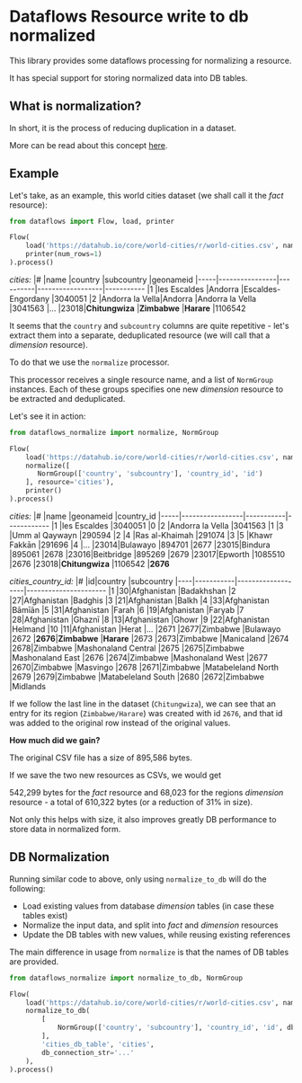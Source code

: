 # Dataflows Resource write to db normalized

This library provides some dataflows processing for normalizing a resource.

It has special support for storing normalized data into DB tables.

## What is normalization?

In short, it is the process of reducing duplication in a dataset.

More can be read about this concept [here](https://en.wikipedia.org/wiki/Database_normalization).

## Example

Let's take, as an example, this world cities dataset (we shall call it the *fact* resource):

```python
from dataflows import Flow, load, printer

Flow(
    load('https://datahub.io/core/world-cities/r/world-cities.csv', name='cities'),
    printer(num_rows=1)
).process()
```

*cities:*
|#  |name          |country |subcountry        |geonameid
|-----|----------------|----------|------------------|-----------
  |1    |les Escaldes    |Andorra   |Escaldes-Engordany    |3040051
  |2    |Andorra la Vella|Andorra   |Andorra la Vella      |3041563
  |...
  |23018|**Chitungwiza**     |**Zimbabwe**  |**Harare**                |1106542



It seems that the `country` and `subcountry` columns are quite repetitive - let's extract them into a separate, deduplicated resource (we will call that a *dimension* resource).

To do that we use the `normalize` processor.

This processor receives a single resource name, and a list of `NormGroup` instances. Each of these groups specifies one new *dimension* resource to be extracted and deduplicated.

Let's see it in action:


```python
from dataflows_normalize import normalize, NormGroup

Flow(
    load('https://datahub.io/core/world-cities/r/world-cities.csv', name='cities'),
    normalize([
       NormGroup(['country', 'subcountry'], 'country_id', 'id') 
    ], resource='cities'),
    printer()
).process()
```

*cities:*
  |#    |name               |geonameid  |country_id
  |-----|-----------------|-----------|------------
  |1    |les Escaldes         |3040051           |0
  |2    |Andorra la Vella     |3041563           |1
  |3    |Umm al Qaywayn        |290594           |2
  |4    |Ras al-Khaimah        |291074           |3
  |5    |Khawr Fakkān          |291696           |4
  |...
  |23014|Bulawayo              |894701        |2677
  |23015|Bindura               |895061        |2678
  |23016|Beitbridge            |895269        |2679
  |23017|Epworth              |1085510        |2676
  |23018|**Chitungwiza**          |1106542        |**2676**

*cities_country_id:*
  |#            |id|country            |subcountry
  |----|-----------|-------------------|----------------------
  |1            |30|Afghanistan        |Badakhshan
  |2            |27|Afghanistan        |Badghis
  |3            |21|Afghanistan        |Balkh
  |4            |33|Afghanistan        |Bāmīān
  |5            |31|Afghanistan        |Farah
  |6            |19|Afghanistan        |Faryab
  |7            |28|Afghanistan        |Ghaznī
  |8            |13|Afghanistan        |Ghowr
  |9            |22|Afghanistan        |Helmand
  |10           |11|Afghanistan        |Herat
  |...
  |2671       |2677|Zimbabwe           |Bulawayo
  |2672       |**2676**|**Zimbabwe**           |**Harare**
  |2673       |2673|Zimbabwe           |Manicaland
  |2674       |2678|Zimbabwe           |Mashonaland Central
  |2675       |2675|Zimbabwe           |Mashonaland East
  |2676       |2674|Zimbabwe           |Mashonaland West
  |2677       |2670|Zimbabwe           |Masvingo
  |2678       |2671|Zimbabwe           |Matabeleland North
  |2679       |2679|Zimbabwe           |Matabeleland South
  |2680       |2672|Zimbabwe           |Midlands

If we follow the last line in the dataset (`Chitungwiza`), we can see that an entry for its region (`Zimbabwe/Harare`) was created with id `2676`, and that id was added to the original row instead of the original values.

**How much did we gain?**

The original CSV file has a size of 895,586 bytes.

If we save the two new resources as CSVs, we would get

542,299 bytes for the *fact* resource and 68,023 for the regions *dimension* resource - a total of 610,322 bytes (or a reduction of 31% in size).

Not only this helps with size, it also improves greatly DB performance to store data in normalized form.

## DB Normalization

Running similar code to above, only using `normalize_to_db` will do the following:
- Load existing values from database *dimension* tables (in case these tables exist)
- Normalize the input data, and split into *fact* and *dimension* resources
- Update the DB tables with new values, while reusing existing references

The main difference in usage from `normalize` is that the names of DB tables are provided.


```python
from dataflows_normalize import normalize_to_db, NormGroup

Flow(
    load('https://datahub.io/core/world-cities/r/world-cities.csv', name='cities'),
    normalize_to_db(
        [
            NormGroup(['country', 'subcountry'], 'country_id', 'id', db_table='countries_db_table') 
        ], 
        'cities_db_table', 'cities',
        db_connection_str='...'
    ),
).process()
```
